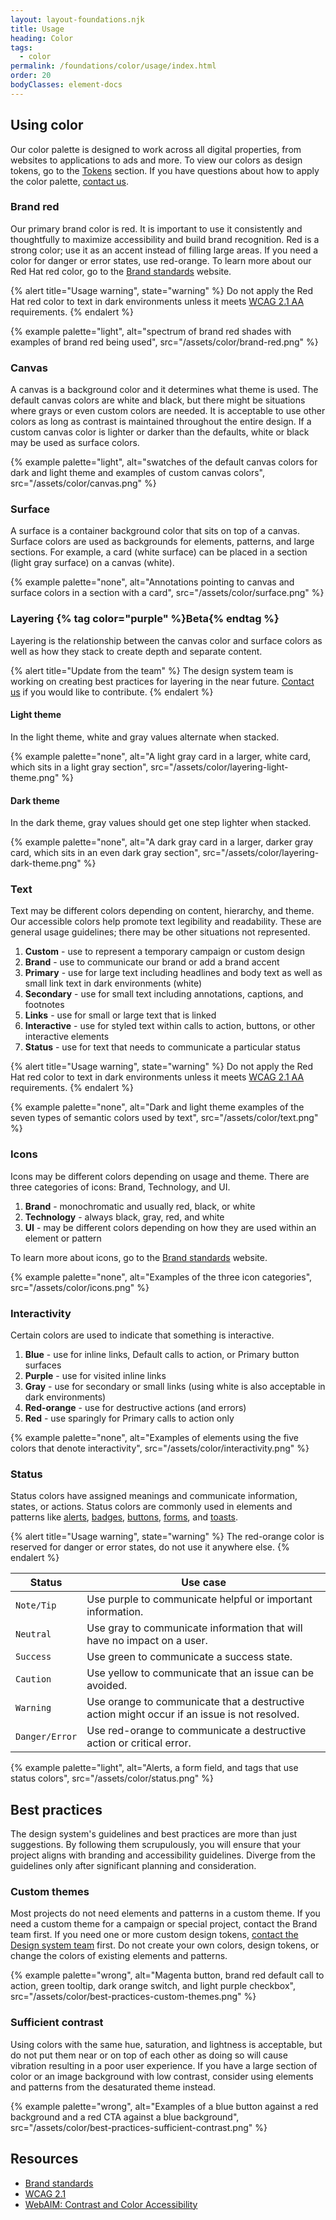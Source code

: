 ```yaml
---
layout: layout-foundations.njk
title: Usage
heading: Color
tags:
  - color
permalink: /foundations/color/usage/index.html
order: 20
bodyClasses: element-docs
---
```


## Using color

Our color palette is designed to work across all digital properties,
from websites to applications to ads and more. To view our colors as
design tokens, go to the [Tokens](/tokens) section. If you have
questions about how to apply the color palette, [contact
us](https://github.com/RedHat-UX/red-hat-design-system/discussions).

### Brand red

Our primary brand color is red. It is important to use it consistently
and thoughtfully to maximize accessibility and build brand recognition.
Red is a strong color; use it as an accent instead of filling large
areas. If you need a color for danger or error states, use red-orange.
To learn more about our Red Hat red color, go to the [Brand
standards](https://www.redhat.com/en/about/brand/standards) website.

{% alert title="Usage warning",
          state="warning" %}
Do not apply the Red Hat red color to text in dark environments unless
it meets [WCAG 2.1 AA](https://www.w3.org/WAI/WCAG21/Understanding/)
requirements.
{% endalert %}

{% example palette="light",
          alt="spectrum of brand red shades with examples of brand red being used",
          src="/assets/color/brand-red.png" %}

### Canvas

A canvas is a background color and it determines what theme is used. The
default canvas colors are white and black, but there might be situations
where grays or even custom colors are needed. It is acceptable to use
other colors as long as contrast is maintained throughout the entire
design. If a custom canvas color is lighter or darker than the defaults,
white or black may be used as surface colors.

{% example palette="light",
          alt="swatches of the default canvas colors for dark and light theme and examples of custom canvas colors",
          src="/assets/color/canvas.png" %}

### Surface

A surface is a container background color that sits on top of a canvas.
Surface colors are used as backgrounds for elements, patterns, and large
sections. For example, a card (white surface) can be placed in a section
(light gray surface) on a canvas (white).

{% example palette="none",
          alt="Annotations pointing to canvas and surface colors in a section with a card",
          src="/assets/color/surface.png" %}

### Layering {% tag color="purple" %}Beta{% endtag %}

Layering is the relationship between the canvas color and surface colors
as well as how they stack to create depth and separate content.

{% alert title="Update from the team" %}
The design system team is working on creating best practices for
layering in the near future. [Contact
us](https://github.com/RedHat-UX/red-hat-design-system/discussions) if
you would like to contribute.
{% endalert %}

#### Light theme

In the light theme, white and gray values alternate when stacked.

{% example palette="none",
          alt="A light gray card in a larger, white card, which sits in a light gray section",
          src="/assets/color/layering-light-theme.png" %}

#### Dark theme

In the dark theme, gray values should get one step lighter when stacked.

{% example palette="none",
          alt="A dark gray card in a larger, darker gray card, which sits in an even dark gray section",
          src="/assets/color/layering-dark-theme.png" %}

### Text

Text may be different colors depending on content, hierarchy, and theme.
Our accessible colors help promote text legibility and readability.
These are general usage guidelines; there may be other situations not
represented.

1.  **Custom** - use to represent a temporary campaign or custom design
2.  **Brand** - use to communicate our brand or add a brand accent
3.  **Primary** - use for large text including headlines and body text
    as well as small link text in dark environments (white)
4.  **Secondary** - use for small text including annotations, captions,
    and footnotes
5.  **Links** - use for small or large text that is linked
6.  **Interactive** - use for styled text within calls to action,
    buttons, or other interactive elements
7.  **Status** - use for text that needs to communicate a particular
    status

{% alert title="Usage warning",
          state="warning" %}
Do not apply the Red Hat red color to text in dark environments unless
it meets [WCAG 2.1 AA](https://www.w3.org/WAI/WCAG21/Understanding/)
requirements.
{% endalert %}

{% example palette="none",
          alt="Dark and light theme examples of the seven types of semantic colors used by text",
          src="/assets/color/text.png" %}

### Icons

Icons may be different colors depending on usage and theme. There are
three categories of icons: Brand, Technology, and UI.

1.  **Brand** - monochromatic and usually red, black, or white
2.  **Technology** - always black, gray, red, and white
3.  **UI** - may be different colors depending on how they are used
    within an element or pattern

To learn more about icons, go to the [Brand
standards](https://www.redhat.com/en/about/brand/standards) website.

{% example palette="none",
          alt="Examples of the three icon categories",
          src="/assets/color/icons.png" %}

### Interactivity

Certain colors are used to indicate that something is interactive.

1.  **Blue** - use for inline links, Default calls to action, or Primary
    button surfaces
2.  **Purple** - use for visited inline links
3.  **Gray** - use for secondary or small links (using white is also
    acceptable in dark environments)
4.  **Red-orange** - use for destructive actions (and errors)
5.  **Red** - use sparingly for Primary calls to action only

{% example palette="none",
          alt="Examples of elements using the five colors that denote interactivity",
          src="/assets/color/interactivity.png" %}

### Status

Status colors have assigned meanings and communicate information,
states, or actions. Status colors are commonly used in elements and
patterns like [alerts](/elements/alert), [badges](/elements/badge),
[buttons](/elements/button), [forms](/patterns/form), and
[toasts](/elements/alert/style/#toast).

{% alert title="Usage warning",
          state="warning" %}
The red-orange color is reserved for danger or error states, do not use it anywhere else.
{% endalert %}

<section class="section">

| Status         | Use case                                                                                     |
|----------------|----------------------------------------------------------------------------------------------|
| `Note/Tip`     | Use purple to communicate helpful or important information.                                  |
| `Neutral`      | Use gray to communicate information that will have no impact on a user.                      |
| `Success`      | Use green to communicate a success state.                                                    |
| `Caution`      | Use yellow to communicate that an issue can be avoided.                                      |
| `Warning`      | Use orange to communicate that a destructive action might occur if an issue is not resolved. |
| `Danger/Error` | Use red-orange to communicate a destructive action or critical error.                        |

</section>

{% example palette="light",
          alt="Alerts, a form field, and tags that use status colors",
          src="/assets/color/status.png" %}

## Best practices

The design system's guidelines and best practices are more than just 
suggestions. By following them scrupulously, you will ensure that your project 
aligns with branding and accessibility guidelines. Diverge from the guidelines 
only after significant planning and consideration.

### Custom themes

Most projects do not need elements and patterns in a custom theme. If
you need a custom theme for a campaign or special project, contact the
Brand team first. If you need one or more custom design tokens, [contact
the Design system
team](https://github.com/RedHat-UX/red-hat-design-system/discussions)
first. Do not create your own colors, design tokens, or change the
colors of existing elements and patterns.

{% example palette="wrong",
          alt="Magenta button, brand red default call to action, green tooltip, dark orange switch, and light purple checkbox",
          src="/assets/color/best-practices-custom-themes.png" %}

### Sufficient contrast

Using colors with the same hue, saturation, and lightness is acceptable,
but do not put them near or on top of each other as doing so will cause
vibration resulting in a poor user experience. If you have a large
section of color or an image background with low contrast, consider
using elements and patterns from the desaturated theme instead.

{% example palette="wrong",
          alt="Examples of a blue button against a red background and a red CTA against a blue background",
          src="/assets/color/best-practices-sufficient-contrast.png" %}

## Resources

- [Brand standards](https://www.redhat.com/en/about/brand/standards)
- [WCAG 2.1](https://www.w3.org/WAI/WCAG21/Understanding/)
- [WebAIM: Contrast and Color
    Accessibility](https://webaim.org/articles/contrast/)
